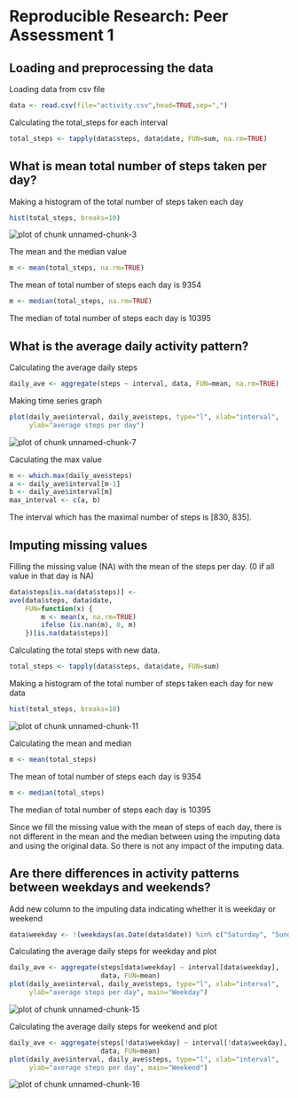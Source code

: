 # Reproducible Research: Peer Assessment 1


## Loading and preprocessing the data
Loading data from csv file

```r
data <- read.csv(file="activity.csv",head=TRUE,sep=",")
```

Calculating the total_steps for each interval

```r
total_steps <- tapply(data$steps, data$date, FUN=sum, na.rm=TRUE)
```

## What is mean total number of steps taken per day?
Making a histogram of the total number of steps taken each day

```r
hist(total_steps, breaks=10)
```

![plot of chunk unnamed-chunk-3](figure/unnamed-chunk-3.png) 

The mean and the median value

```r
m <- mean(total_steps, na.rm=TRUE)
```
The mean of total number of steps each day is 9354


```r
m <- median(total_steps, na.rm=TRUE)
```
The median of total number of steps each day is 10395

## What is the average daily activity pattern?
Calculating the average daily steps

```r
daily_ave <- aggregate(steps ~ interval, data, FUN=mean, na.rm=TRUE)
```

Making time series graph

```r
plot(daily_ave$interval, daily_ave$steps, type="l", xlab="interval",
     ylab="average steps per day")
```

![plot of chunk unnamed-chunk-7](figure/unnamed-chunk-7.png) 

Caculating the max value

```r
m <- which.max(daily_ave$steps)
a <- daily_ave$interval[m-1]
b <- daily_ave$interval[m]
max_interval <- c(a, b)
```
The interval which has the maximal number of steps is [830, 835].

## Imputing missing values
Filling the missing value (NA) with the mean of the steps per day. (0 if all value in that day is NA)

```r
data$steps[is.na(data$steps)] <-
ave(data$steps, data$date, 
    FUN=function(x) {
        m <- mean(x, na.rm=TRUE)
        ifelse (is.nan(m), 0, m)
    })[is.na(data$steps)]
```

Calculating the total steps with new data.

```r
total_steps <- tapply(data$steps, data$date, FUN=sum)
```

Making a histogram of the total number of steps taken each day for new data

```r
hist(total_steps, breaks=10)
```

![plot of chunk unnamed-chunk-11](figure/unnamed-chunk-11.png) 

Calculating the mean and median

```r
m <- mean(total_steps)
```
The mean of total number of steps each day is 9354


```r
m <- median(total_steps)
```
The median of total number of steps each day is 10395

Since we fill the missing value with the mean of steps of each day, there is not different in the mean and the median between using the imputing data and using the original data. So there is not any impact of the imputing data.

## Are there differences in activity patterns between weekdays and weekends?
Add new column to the imputing data indicating whether it is weekday or weekend

```r
data$weekday <- !(weekdays(as.Date(data$date)) %in% c("Saturday", "Sunday"))
```

Calculating the average daily steps for weekday and plot

```r
daily_ave <- aggregate(steps[data$weekday] ~ interval[data$weekday], 
                       data, FUN=mean)
plot(daily_ave$interval, daily_ave$steps, type="l", xlab="interval",
     ylab="average steps per day", main="Weekday")
```

![plot of chunk unnamed-chunk-15](figure/unnamed-chunk-15.png) 

Calculating the average daily steps for weekend and plot

```r
daily_ave <- aggregate(steps[!data$weekday] ~ interval[!data$weekday], 
                       data, FUN=mean)
plot(daily_ave$interval, daily_ave$steps, type="l", xlab="interval",
     ylab="average steps per day", main="Weekend")
```

![plot of chunk unnamed-chunk-16](figure/unnamed-chunk-16.png) 
